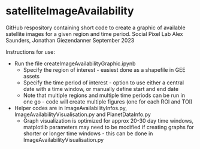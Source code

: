 # satelliteImageAvailability
GitHub respository containing short code to create a graphic of available satellite images for a given region and time period.
Social Pixel Lab
Alex Saunders, Jonathan Giezendanner
September 2023

Instructions for use:
* Run the file createImageAvailabilityGraphic.ipynb
    * Specify the region of interest - easiest done as a shapefile in GEE assets
    * Specify the time period of interest - option to use either a central date with a time window, or manually define start and end date
    * Note that multiple regions and multiple time periods can be run in one go - code will create multiple figures (one for each ROI and TOI)
* Helper codes are in ImageAvailabilityInfos.py, ImageAvailabilityVisualisation.py and PlanetDataInfo.py
    * Graph visualization is optimized for approx 20-30 day time windows, matplotlib parameters may need to be modified if creating graphs for shorter or longer time windows - this can be done in ImageAvailabilityVisualisation.py
